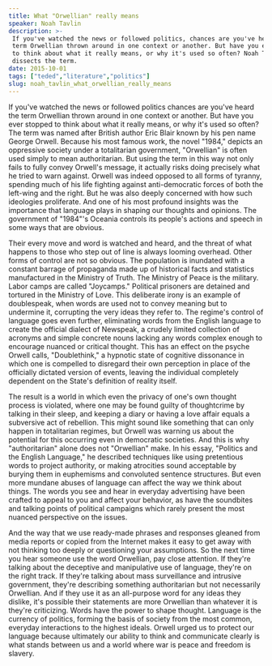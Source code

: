 ```yaml
---
title: What "Orwellian" really means
speaker: Noah Tavlin
description: >-
 If you've watched the news or followed politics, chances are you've heard the
 term Orwellian thrown around in one context or another. But have you ever stopped
 to think about what it really means, or why it's used so often? Noah Tavlin
 dissects the term.
date: 2015-10-01
tags: ["teded","literature","politics"]
slug: noah_tavlin_what_orwellian_really_means
---
```


If you've watched the news or followed politics chances are you've heard the term
Orwellian thrown around in one context or another. But have you ever stopped to think
about what it really means, or why it's used so often? The term was named after British
author Eric Blair known by his pen name George Orwell. Because his most famous work, the
novel "1984," depicts an oppressive society under a totalitarian government, "Orwellian"
is often used simply to mean authoritarian. But using the term in this way not only fails
to fully convey Orwell's message, it actually risks doing precisely what he tried to
warn against. Orwell was indeed opposed to all forms of tyranny, spending much of his life
fighting against anti-democratic forces of both the left-wing and the right. But he was
also deeply concerned with how such ideologies proliferate. And one of his most profound
insights was the importance that language plays in shaping our thoughts and opinions. The
government of "1984"'s Oceania controls its people's actions and speech in some ways that
are obvious.

Their every move and word is watched and heard, and the threat of what happens to those
who step out of line is always looming overhead. Other forms of control are not so obvious.
The population is inundated with a constant barrage of propaganda made up of historical
facts and statistics manufactured in the Ministry of Truth. The Ministry of Peace is the
military. Labor camps are called "Joycamps." Political prisoners are detained and tortured
in the Ministry of Love. This deliberate irony is an example of doublespeak, when words
are used not to convey meaning but to undermine it, corrupting the very ideas they refer
to. The regime's control of language goes even further, eliminating words from the
English language to create the official dialect of Newspeak, a crudely limited collection
of acronyms and simple concrete nouns lacking any words complex enough to encourage
nuanced or critical thought. This has an effect on the psyche Orwell calls, "Doublethink,"
a hypnotic state of cognitive dissonance in which one is compelled to disregard their own
perception in place of the officially dictated version of events, leaving the individual 
completely dependent on the State's definition of reality itself.

The result is a world in which even the privacy of one's own thought process is violated,
where one may be found guilty of thoughtcrime by talking in their sleep, and keeping a
diary or having a love affair equals a subversive act of rebellion. This might sound like
something that can only happen in totalitarian regimes, but Orwell was warning us about
the potential for this occurring even in democratic societies. And this is why
"authoritarian" alone does not "Orwellian" make. In his essay, "Politics and the English
Language," he described techniques like using pretentious words to project authority, or
making atrocities sound acceptable by burying them in euphemisms and convoluted sentence
structures. But even more mundane abuses of language can affect the way we think about
things. The words you see and hear in everyday advertising have been crafted to appeal to
you and affect your behavior, as have the soundbites and talking points of political
campaigns which rarely present the most nuanced perspective on the issues.

And the way that we use ready-made phrases and responses gleaned from media reports or
copied from the Internet makes it easy to get away with not thinking too deeply or
questioning your assumptions. So the next time you hear someone use the word Orwellian, pay
close attention. If they're talking about the deceptive and manipulative use of language,
they're on the right track. If they're talking about mass surveillance and intrusive
government, they're describing something authoritarian but not necessarily Orwellian. And
if they use it as an all-purpose word for any ideas they dislike, it's possible their
statements are more Orwellian than whatever it is they're criticizing. Words have the
power to shape thought. Language is the currency of politics, forming the basis of society
from the most common, everyday interactions to the highest ideals. Orwell urged us to
protect our language because ultimately our ability to think and communicate clearly is
what stands between us and a world where war is peace and freedom is slavery.

<!--
ad_duration=0
event="TED-Ed"
external_start_time=0
intro_duration=0
is_subtitle_required="False"
is_talk_featured="False"
language="en"
language_swap="False"
native_language="en"
number_of_related_talks=6
number_of_speakers=1
number_of_subtitled_videos=0
number_of_tags=3
number_of_talk_download_languages=25
number_of_talk_more_resources=0
number_of_talk_recommendations=0
number_of_talks_take_actions=0
post_ad_duration=0
published_timestamp="2017-09-07 19:01:45"
recording_date="2015-10-01"
speaker_is_published=0
speaker_name="Noah Tavlin"
talk_name="What \"Orwellian\" really means"
talks_tags=["teded","literature","politics"]
url_webpage="https://www.ted.com/talks/noah_tavlin_what_orwellian_really_means"
video_type_name="TED-Ed Original"
-->